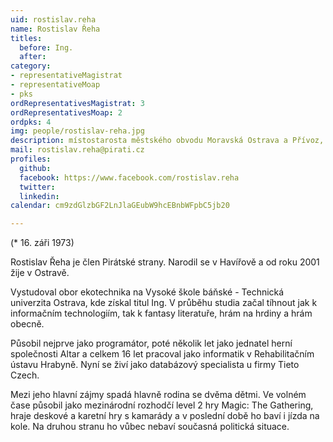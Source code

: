 ```yaml
---
uid: rostislav.reha	
name: Rostislav Řeha
titles:
  before: Ing. 
  after: 
category:
- representativeMagistrat
- representativeMoap
- pks
ordRepresentativesMagistrat: 3
ordRepresentativesMoap: 2
ordpks: 4
img: people/rostislav-reha.jpg
description: místostarosta městského obvodu Moravská Ostrava a Přívoz, zastupitel města Ostravy
mail: rostislav.reha@pirati.cz
profiles:
  github:
  facebook:	https://www.facebook.com/rostislav.reha	
  twitter:
  linkedin:
calendar: cm9zdGlzbGF2LnJlaGEubW9hcEBnbWFpbC5jb20

---
```


(* 16. záři 1973)

Rostislav Řeha je člen Pirátské strany. Narodil se v Havířově a od roku 2001 žije v Ostravě.

Vystudoval obor ekotechnika na Vysoké škole báňské - Technická univerzita Ostrava, kde získal titul Ing. V průběhu studia začal tíhnout jak k informačním technologiím, tak k fantasy literatuře, hrám na hrdiny a hrám obecně.

Působil nejprve jako programátor, poté několik let jako jednatel herní společnosti Altar a celkem 16 let pracoval jako informatik v Rehabilitačním ústavu Hrabyně. Nyní se živí jako databázový specialista u firmy Tieto Czech.

Mezi jeho hlavní zájmy spadá hlavně rodina se dvěma dětmi. Ve volném čase působil jako mezinárodní rozhodčí level 2 hry Magic: The Gathering, hraje deskové a karetní hry s kamarády a v poslední době ho baví i jízda na kole. Na druhou stranu ho vůbec nebaví současná politická situace.
